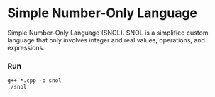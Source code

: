 # Simple Number-Only Language
Simple Number-Only Language (SNOL). SNOL is a simplified custom language that only involves integer and real values, operations, and expressions.

### Run 
```shell
g++ *.cpp -o snol
./snol
```
